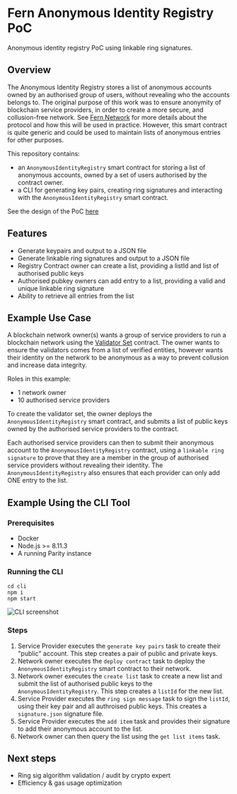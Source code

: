 # Fern Anonymous Identity Registry PoC
Anonymous identity registry PoC using linkable ring signatures.

## Overview
The Anonymous Identity Registry stores a list of anonymous accounts owned by an authorised group of users, without revealing who the accounts belongs to. The original purpose of this work was to ensure anonymity of blockchain service providers, in order to create a more secure, and collusion-free network. See [Fern Network](https://www.fern.network/) for more details about the protocol and how this will be used in practice. However, this smart contract is quite generic and could be used to maintain lists of anonymous entries for other purposes.

This repository contains:
- an `AnonymousIdentityRegistry` smart contract for storing a list of anonymous accounts, owned by a set of users authorised by the contract owner.
- a CLI for generating key pairs, creating ring signatures and interacting with the `AnonymousIdentityRegistry` smart contract.

See the design of the PoC [here](https://github.com/appliedblockchain/fern-research/blob/master/experiments/solcrypto-python/README.md)

## Features
- Generate keypairs and output to a JSON file
- Generate linkable ring signatures and output to a JSON file
- Registry Contract owner can create a list, providing a listId and list of authorised public keys
- Authorised pubkey owners can add entry to a list, providing a valid and unique linkable ring signature
- Ability to retrieve all entries from the list

## Example Use Case
A blockchain network owner(s) wants a group of service providers to run a blockchain network using the [Validator Set](https://wiki.parity.io/Validator-Set) contract. The owner wants to ensure the validators comes from a list of verified entities, however wants their identity on the network to be anonymous as a way to prevent collusion and increase data integrity.

Roles in this example:
- 1 network owner
- 10 authorised service providers

To create the validator set, the owner deploys the `AnonymousIdentityRegistry` smart contract, and submits a list of public keys owned by the authorised service providers to the contract.

Each authorised service providers can then to submit their anonymous account to the `AnonymousIdentityRegistry` contract, using a `linkable ring signature` to prove that they are a member in the group of authorised service providers without revealing their identity. The `AnonymousIdentityRegistry` also ensures that each provider can only add ONE entry to the list.

## Example Using the CLI Tool
### Prerequisites
- Docker
- Node.js >= 8.11.3
- A running Parity instance

### Running the CLI
```
cd cli
npm i
npm start
```
![CLI screenshot](cli.png)

### Steps
1. Service Provider executes the `generate key pairs` task to create their "public" account. This step creates a pair of public and private keys.
2. Network owner executes the `deploy contract` task to deploy the `AnonymousIdentityRegistry` smart contract to their network.
3. Network owner executes the `create list` task to create a new list and submit the list of authorised public keys to the `AnonymousIdentityRegistry`. This step creates a `listId` for the new list.
4. Service Provider executes the `ring sign message` task to sign the `listId`, using their key pair and all authroised public keys. This creates a `signature.json` signature file.
5. Service Provider executes the `add item` task and provides their signature to add their anonymous account to the list.
6. Network owner can then query the list using the `get list items` task.

## Next steps
- Ring sig algorithm validation / audit by crypto expert
- Efficiency & gas usage optimization
